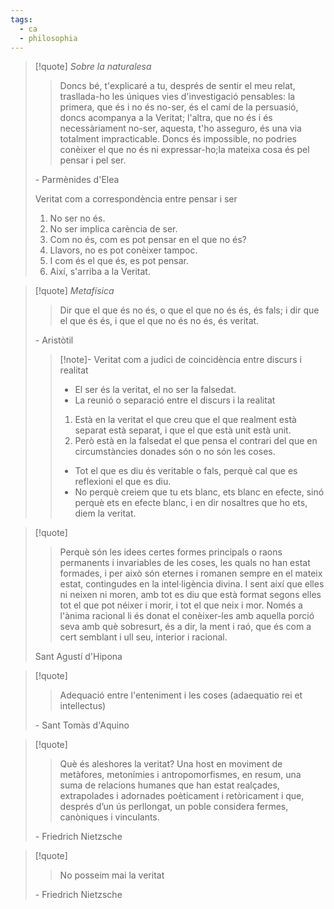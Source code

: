 ```yaml
---
tags:
  - ca
  - philosophia
---
```

> [!quote] _Sobre la naturalesa_
>> Doncs bé, t'explicaré a tu, després de sentir el meu relat, trasllada-ho les úniques vies d'investigació pensables: la primera, que és i no és no-ser, és el camí de la persuasió, doncs acompanya a la Veritat; l'altra, que no és i és necessàriament no-ser, aquesta, t'ho asseguro, és una via totalment impracticable. Doncs és impossible, no podries conèixer el que no és ni expressar-ho;la mateixa cosa és pel pensar i pel ser.
>
>\- Parmènides d'Elea
>
> Veritat com a correspondència entre pensar i ser
> 1. No ser no és.
> 2. No ser implica carència de ser.
> 3. Com no és, com es pot pensar en el que no és?
> 4. Llavors, no es pot conèixer tampoc.
> 5. I com és el que és, es pot pensar.
> 6. Així, s'arriba a la Veritat.

> [!quote] _Metafísica_
>>Dir que el que és no és, o que el que no és és, és fals; i dir que el que és és, i que el que no és no és, és veritat.
>
>\- Aristòtil
>
>> [!note]-
>> Veritat com a judici de coincidència entre discurs i realitat
>> - El ser és la veritat, el no ser la falsedat.
>> - La reunió o separació entre el discurs i la realitat
>>  1. Està en la veritat el que creu que el que realment està separat està separat, i que el que està unit està unit.
>>  2. Però està en la falsedat el que pensa el contrari del que en circumstàncies donades són o no són les coses.
>> - Tot el que es diu és veritable o fals, perquè cal que es reflexioni el que es diu.
>> - No perquè creiem que tu ets blanc, ets blanc en efecte, sinó perquè ets en efecte blanc, i en dir nosaltres que ho ets, diem la veritat.

> [!quote]
>> Perquè són les idees certes formes principals o raons permanents i invariables de les coses, les quals no han estat formades, i per això són eternes i romanen sempre en el mateix estat, contingudes en la intel·ligència divina. I sent així que elles ni neixen ni moren, amb tot es diu que està format segons elles tot el que pot néixer i morir, i tot el que neix i mor. Només a l'ànima racional li és donat el conèixer-les amb aquella porció seva amb què sobresurt, és a dir, la ment i raó, que és com a cert semblant i ull seu, interior i racional.
>
> Sant Agustí d'Hipona


>[!quote]
>>Adequació entre l'enteniment i les coses (adaequatio rei et intellectus)
>
>\- Sant Tomàs d'Aquino

>[!quote]
>> Què és aleshores la veritat? Una host en moviment de metàfores, metonímies i antropomorfismes, en resum, una suma de relacions humanes que han estat realçades, extrapolades i adornades poèticament i retòricament i que, després d’un ús perllongat, un poble considera fermes, canòniques i vinculants.
>
>\- Friedrich Nietzsche

>[!quote]
>> No posseim mai la veritat
>
>\- Friedrich Nietzsche